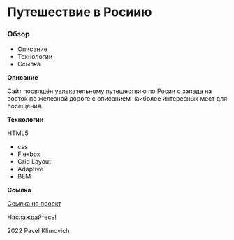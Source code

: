 # Путешествие в Росиию

### Обзор

* Описание
* Технологии
* Ссылка

**Описание**

Сайт посвящён увлекательному путешествию по Росии с запада на восток по железной дороге с описанием наиболее интересных мест для посещения.

**Технологии**

HTML5
* css
* Flexbox
* Grid Layout
* Adaptive
* BEM

**Ссылка**

[Ссылка на проект](https://klimovich80.github.io/russian-travel/index.html) 

Наслаждайтесь!

2022 Pavel Klimovich
